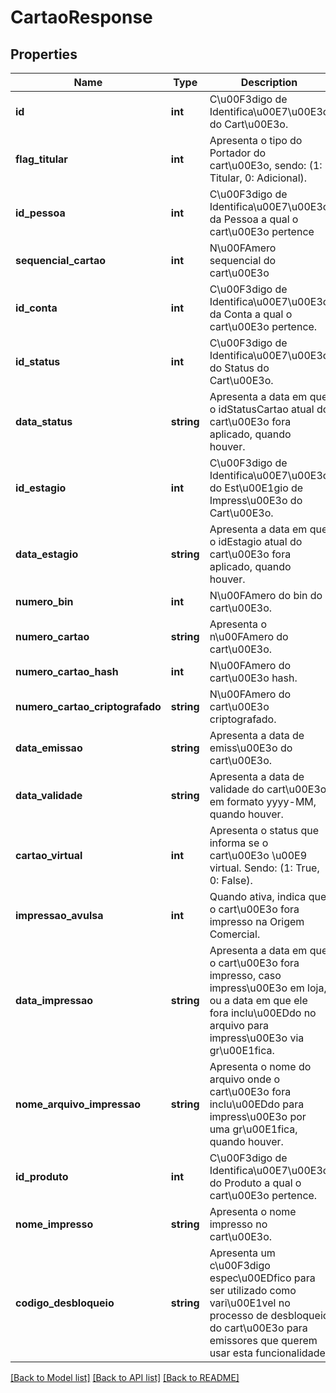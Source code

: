 # CartaoResponse

## Properties
Name | Type | Description | Notes
------------ | ------------- | ------------- | -------------
**id** | **int** | C\u00F3digo de Identifica\u00E7\u00E3o do Cart\u00E3o. | [optional] 
**flag_titular** | **int** | Apresenta o tipo do Portador do cart\u00E3o, sendo: (1: Titular, 0: Adicional). | [optional] 
**id_pessoa** | **int** | C\u00F3digo de Identifica\u00E7\u00E3o da Pessoa a qual o cart\u00E3o pertence | [optional] 
**sequencial_cartao** | **int** | N\u00FAmero sequencial do cart\u00E3o | [optional] 
**id_conta** | **int** | C\u00F3digo de Identifica\u00E7\u00E3o da Conta a qual o cart\u00E3o pertence. | [optional] 
**id_status** | **int** | C\u00F3digo de Identifica\u00E7\u00E3o do Status do Cart\u00E3o. | [optional] 
**data_status** | **string** | Apresenta a data em que o idStatusCartao atual do cart\u00E3o fora aplicado, quando houver. | [optional] 
**id_estagio** | **int** | C\u00F3digo de Identifica\u00E7\u00E3o do Est\u00E1gio de Impress\u00E3o do Cart\u00E3o. | [optional] 
**data_estagio** | **string** | Apresenta a data em que o idEstagio atual do cart\u00E3o fora aplicado, quando houver. | [optional] 
**numero_bin** | **int** | N\u00FAmero do bin do cart\u00E3o. | [optional] 
**numero_cartao** | **string** | Apresenta o n\u00FAmero do cart\u00E3o. | [optional] 
**numero_cartao_hash** | **int** | N\u00FAmero do cart\u00E3o hash. | [optional] 
**numero_cartao_criptografado** | **string** | N\u00FAmero do cart\u00E3o criptografado. | [optional] 
**data_emissao** | **string** | Apresenta a data de emiss\u00E3o do cart\u00E3o. | [optional] 
**data_validade** | **string** | Apresenta a data de validade do cart\u00E3o em formato yyyy-MM, quando houver. | [optional] 
**cartao_virtual** | **int** | Apresenta o status que informa se o cart\u00E3o \u00E9 virtual. Sendo: (1: True, 0: False). | [optional] 
**impressao_avulsa** | **int** | Quando ativa, indica que o cart\u00E3o fora impresso na Origem Comercial. | [optional] 
**data_impressao** | **string** | Apresenta a data em que o cart\u00E3o fora impresso, caso impress\u00E3o em loja, ou a data em que ele fora inclu\u00EDdo no arquivo para impress\u00E3o via gr\u00E1fica. | [optional] 
**nome_arquivo_impressao** | **string** | Apresenta o nome do arquivo onde o cart\u00E3o fora inclu\u00EDdo para impress\u00E3o por uma gr\u00E1fica, quando houver. | [optional] 
**id_produto** | **int** | C\u00F3digo de Identifica\u00E7\u00E3o do Produto a qual o cart\u00E3o pertence. | [optional] 
**nome_impresso** | **string** | Apresenta o nome impresso no cart\u00E3o. | [optional] 
**codigo_desbloqueio** | **string** | Apresenta um c\u00F3digo espec\u00EDfico para ser utilizado como vari\u00E1vel no processo de desbloqueio do cart\u00E3o para emissores que querem usar esta funcionalidade. | [optional] 

[[Back to Model list]](../README.md#documentation-for-models) [[Back to API list]](../README.md#documentation-for-api-endpoints) [[Back to README]](../README.md)


